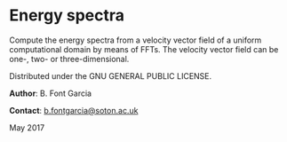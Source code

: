 # **Energy spectra**

Compute the energy spectra from a velocity vector field of a uniform computational domain by means of FFTs.
The velocity vector field can be one-, two- or three-dimensional.

Distributed under the GNU GENERAL PUBLIC LICENSE.

**Author**: B. Font Garcia

**Contact**: b.fontgarcia@soton.ac.uk

May 2017
